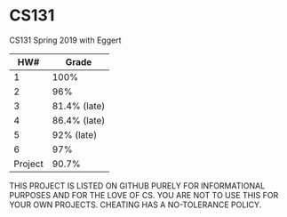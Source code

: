 # CS131
CS131 Spring 2019 with Eggert

| HW#     | Grade        |
|---------|--------------|
| 1       | 100%         |
| 2       | 96%          |
| 3       | 81.4% (late) |
| 4       | 86.4% (late) |
| 5       | 92% (late)   |
| 6       | 97%          |
| Project | 90.7%        |

THIS PROJECT IS LISTED ON GITHUB PURELY FOR INFORMATIONAL PURPOSES AND FOR THE LOVE OF CS. YOU ARE NOT TO USE THIS FOR YOUR OWN PROJECTS. CHEATING HAS A NO-TOLERANCE POLICY.
